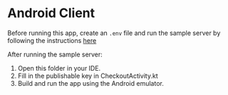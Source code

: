 # Android Client

Before running this app, create an `.env` file and run the sample server by following the instructions [here](https://github.com/stripe-samples/card-payment-charges-api#how-to-run-locally)

After running the sample server:

1. Open this folder in your IDE.
2. Fill in the publishable key in CheckoutActivity.kt
3. Build and run the app using the Android emulator.
